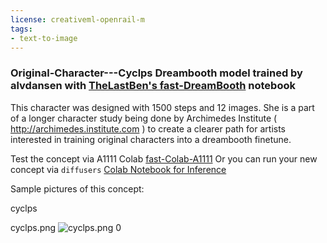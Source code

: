 ```yaml
---
license: creativeml-openrail-m
tags:
- text-to-image
---
```

### Original-Character---Cyclps Dreambooth model trained by alvdansen with [TheLastBen's fast-DreamBooth](https://colab.research.google.com/github/TheLastBen/fast-stable-diffusion/blob/main/fast-DreamBooth.ipynb) notebook

This character was designed with 1500 steps and 12 images. She is a part of a longer character study being done by Archimedes Institute ( http://archimedes.institute.com ) to create a clearer path for artists interested in training original characters into a dreambooth finetune.

Test the concept via A1111 Colab [fast-Colab-A1111](https://colab.research.google.com/github/TheLastBen/fast-stable-diffusion/blob/main/fast_stable_diffusion_AUTOMATIC1111.ipynb)
Or you can run your new concept via `diffusers` [Colab Notebook for Inference](https://colab.research.google.com/github/huggingface/notebooks/blob/main/diffusers/sd_dreambooth_inference.ipynb)

Sample pictures of this concept:



cyclps

cyclps.png
![cyclps.png 0](https://huggingface.co/sd-dreambooth-library/original-character-cyclps/resolve/main/concept_images/cyclps_(2).jpg)
    

